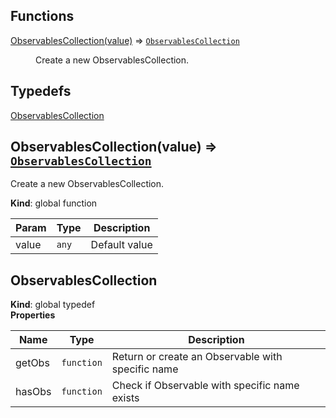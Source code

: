 ## Functions

<dl>
<dt><a href="#ObservablesCollection">ObservablesCollection(value)</a> ⇒ <code><a href="#ObservablesCollection">ObservablesCollection</a></code></dt>
<dd><p>Create a new ObservablesCollection.</p>
</dd>
</dl>

## Typedefs

<dl>
<dt><a href="#ObservablesCollection">ObservablesCollection</a></dt>
<dd></dd>
</dl>

<a name="ObservablesCollection"></a>

## ObservablesCollection(value) ⇒ [<code>ObservablesCollection</code>](#ObservablesCollection)
Create a new ObservablesCollection.

**Kind**: global function  

| Param | Type | Description |
| --- | --- | --- |
| value | <code>any</code> | Default value |

<a name="ObservablesCollection"></a>

## ObservablesCollection
**Kind**: global typedef  
**Properties**

| Name | Type | Description |
| --- | --- | --- |
| getObs | <code>function</code> | Return or create an Observable with specific name |
| hasObs | <code>function</code> | Check if Observable with specific name exists |

